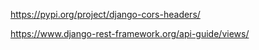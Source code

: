 https://pypi.org/project/django-cors-headers/


https://www.django-rest-framework.org/api-guide/views/